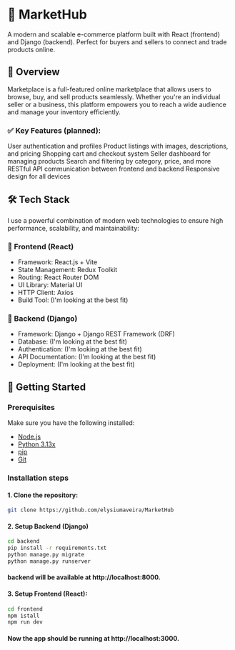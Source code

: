 # 🛒 MarketHub
A modern and scalable e-commerce platform built with React (frontend) and Django (backend). Perfect for buyers and sellers to connect and trade products online. 

## 🧩 Overview
Marketplace is a full-featured online marketplace that allows users to browse, buy, and sell products seamlessly. Whether you're an individual seller or a business, this platform empowers you to reach a wide audience and manage your inventory efficiently.

### ✅ Key Features (planned):
User authentication and profiles
Product listings with images, descriptions, and pricing
Shopping cart and checkout system
Seller dashboard for managing products
Search and filtering by category, price, and more
RESTful API communication between frontend and backend
Responsive design for all devices

## 🛠️ Tech Stack
I use a powerful combination of modern web technologies to ensure high performance, scalability, and maintainability:

### 🔹 Frontend (React)
- Framework: React.js + Vite
- State Management: Redux Toolkit
- Routing: React Router DOM
- UI Library: Material UI
- HTTP Client: Axios
- Build Tool: (I'm looking at the best fit)

### 🔹 Backend (Django)
- Framework: Django + Django REST Framework (DRF)
- Database: (I'm looking at the best fit)
- Authentication: (I'm looking at the best fit)
- API Documentation: (I'm looking at the best fit)
- Deployment: (I'm looking at the best fit)

## 🚀 Getting Started

### Prerequisites
Make sure you have the following installed:

- [Node.js](https://nodejs.org/)
- [Python 3.13x](https://www.python.org/)
- [pip](https://pypi.org/project/pip/)
- [Git](https://git-scm.com/)

### Installation steps
#### 1. Clone the repository:
```bash
git clone https://github.com/elysiumaveira/MarketHub
```

#### 2. Setup Backend (Django)
```bash
cd backend
pip install -r requirements.txt
python manage.py migrate
python manage.py runserver
```
#### backend will be available at http://localhost:8000.

#### 3. Setup Frontend (React):
```bash
cd frontend
npm istall
npm run dev
```

#### Now the app should be running at http://localhost:3000.
